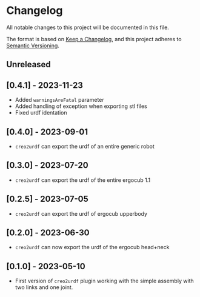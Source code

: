 # Changelog
All notable changes to this project will be documented in this file.

The format is based on [Keep a Changelog](https://keepachangelog.com/en/1.0.0/),
and this project adheres to [Semantic Versioning](https://semver.org/spec/v2.0.0.html).

## Unreleased

## [0.4.1] - 2023-11-23

- Added `warningsAreFatal` parameter
- Added handling of exception when exporting stl files
- Fixed urdf identation

## [0.4.0] - 2023-09-01

- `creo2urdf` can export the urdf of an entire generic robot

## [0.3.0] - 2023-07-20

- `creo2urdf` can export the urdf of the entire ergocub 1.1 

## [0.2.5] - 2023-07-05

- `creo2urdf` can export the urdf of ergocub upperbody

## [0.2.0] - 2023-06-30

- `creo2urdf` can now export the urdf of the ergocub head+neck

## [0.1.0] - 2023-05-10

- First version of `creo2urdf` plugin working with the simple assembly with two links and one joint.

